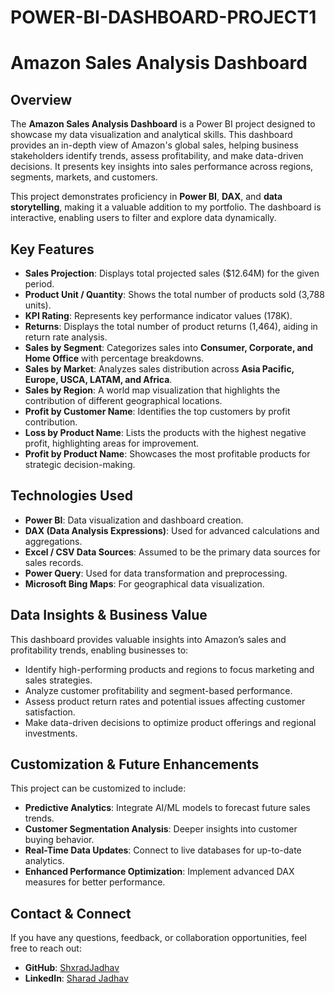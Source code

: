 # POWER-BI-DASHBOARD-PROJECT1
# Amazon Sales Analysis Dashboard

## Overview
The **Amazon Sales Analysis Dashboard** is a Power BI project designed to showcase my data visualization and analytical skills. This dashboard provides an in-depth view of Amazon's global sales, helping business stakeholders identify trends, assess profitability, and make data-driven decisions. It presents key insights into sales performance across regions, segments, markets, and customers.

This project demonstrates proficiency in **Power BI**, **DAX**, and **data storytelling**, making it a valuable addition to my portfolio. The dashboard is interactive, enabling users to filter and explore data dynamically.

## Key Features
- **Sales Projection**: Displays total projected sales ($12.64M) for the given period.
- **Product Unit / Quantity**: Shows the total number of products sold (3,788 units).
- **KPI Rating**: Represents key performance indicator values (178K).
- **Returns**: Displays the total number of product returns (1,464), aiding in return rate analysis.
- **Sales by Segment**: Categorizes sales into **Consumer, Corporate, and Home Office** with percentage breakdowns.
- **Sales by Market**: Analyzes sales distribution across **Asia Pacific, Europe, USCA, LATAM, and Africa**.
- **Sales by Region**: A world map visualization that highlights the contribution of different geographical locations.
- **Profit by Customer Name**: Identifies the top customers by profit contribution.
- **Loss by Product Name**: Lists the products with the highest negative profit, highlighting areas for improvement.
- **Profit by Product Name**: Showcases the most profitable products for strategic decision-making.

## Technologies Used
- **Power BI**: Data visualization and dashboard creation.
- **DAX (Data Analysis Expressions)**: Used for advanced calculations and aggregations.
- **Excel / CSV Data Sources**: Assumed to be the primary data sources for sales records.
- **Power Query**: Used for data transformation and preprocessing.
- **Microsoft Bing Maps**: For geographical data visualization.

## Data Insights & Business Value
This dashboard provides valuable insights into Amazon’s sales and profitability trends, enabling businesses to:
- Identify high-performing products and regions to focus marketing and sales strategies.
- Analyze customer profitability and segment-based performance.
- Assess product return rates and potential issues affecting customer satisfaction.
- Make data-driven decisions to optimize product offerings and regional investments.

## Customization & Future Enhancements
This project can be customized to include:
- **Predictive Analytics**: Integrate AI/ML models to forecast future sales trends.
- **Customer Segmentation Analysis**: Deeper insights into customer buying behavior.
- **Real-Time Data Updates**: Connect to live databases for up-to-date analytics.
- **Enhanced Performance Optimization**: Implement advanced DAX measures for better performance.


## Contact & Connect
If you have any questions, feedback, or collaboration opportunities, feel free to reach out:
- **GitHub**: [ShxradJadhav](https://github.com/ShxradJadhav)
- **LinkedIn**: [Sharad Jadhav](https://www.linkedin.com/in/iamsharadjadhav/)


